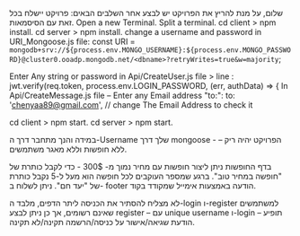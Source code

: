 שלום,
על מנת להריץ את הפרויקט יש לבצע אחר השלבים הבאים:
פרויקט יישלח בכל זאת עם הסיסמאות.
Open a new Terminal.
Split a terminal.
cd client  > npm install.
cd server > npm install.
change a username and password in URI_Mongoose.js file: const URI = `mongodb+srv://${process.env.MONGO_USERNAME}:${process.env.MONGO_PASSWORD}@cluster0.ooadp.mongodb.net/<dbname>?retryWrites=true&w=majority`;

Enter Any string or password in Api/CreateUser.js file > line : jwt.verify(req.token, process.env.LOGIN_PASSWORD, (err, authData) => {
In Api/CreateMessage.js file – Enter any Email address "to:": to: 'chenyaa89@gmail.com', // change The Email Address to check it

cd client > npm start.
cd server > npm start.

במידה והנך מתחבר דרך ה-Username שלך דרך mongoose  - הפרויקט יהיה ריק – ללא חופשות וללא מאגר משתמשים.

בדף החופשות ניתן ליצור חופשות עם מחיר נמוך מ- 300$ - כדי לקבל כותרת של "חופשה במחיר טוב".
ברגע שמספר העוקבים לכל חופשה הוא מעל ל-5 נקבל כותרת של "יעד חם".
ניתן לשלוח ב- footer הודעה באמצעות אימייל שמקודד בקוד.


לא מצליח להסתיר את הכניסה ליתר הדפים, מלבד ה-login ו-register למשתמשים שאינם רשומים,
אך כן ניתן לבצע register – עם unique username ו-login – תופיע הודעת שגיאה/אישור על כניסה/הרשמה תקינה/לא תקינה.
